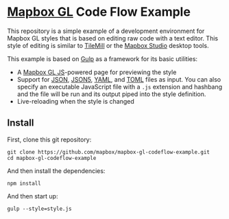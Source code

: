 # [Mapbox GL](https://www.mapbox.com/mapbox-gl/) Code Flow Example

This repository is a simple example of a development environment for Mapbox GL
styles that is based on editing raw code with a text editor. This style
of editing is similar to [TileMill](https://www.mapbox.com/tilemill/)
or the [Mapbox Studio](https://www.mapbox.com/mapbox-studio/) desktop
tools.

This example is based on [Gulp](http://gulpjs.com/) as a framework for its
basic utilities:

* A [Mapbox GL JS](https://www.mapbox.com/mapbox-gl-js/)-powered page for
  previewing the style
* Support for [JSON](http://json.org/), [JSON5](http://json5.org/),
  [YAML](http://yaml.org/), and [TOML](https://github.com/toml-lang/toml)
  files as input. You can also specify an executable JavaScript file with a `.js` extension
  and hashbang and the file will be run and its output piped into the style
  definition.
* Live-reloading when the style is changed

## Install

First, clone this git repository:

    git clone https://github.com/mapbox/mapbox-gl-codeflow-example.git
    cd mapbox-gl-codeflow-example

And then install the dependencies:

    npm install

And then start up:

    gulp --style=style.js

